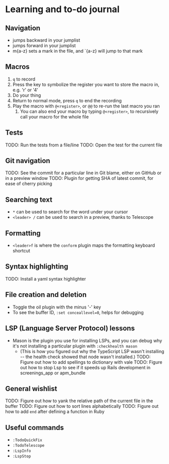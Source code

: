 # Learning and to-do journal

## Navigation
- <Ctrl-o> jumps backward in your jumplist
- <Ctrl-i> jumps forward in your jumplist
- m{a-z} sets a mark in the file, and `{a-z} will jump to that mark

## Macros
1. `q` to record
1. Press the key to symbolize the register you want to store the macro in, e.g. 'r' or '4'
1. Do your thing
1. Return to normal mode, press `q` to end the recording
1. Play the macro with `@<register>`, or `@@` to re-run the last macro you ran
    1. You can also end your macro by typing `@<register>`, to recursively call your macro for the whole file

## Tests
TODO: Run the tests from a file/line
TODO: Open the test for the current file

## Git navigation
TODO: See the commit for a particular line in Git blame, either on GitHub or in a preview window
TODO: Plugin for getting SHA of latest commit, for ease of cherry picking

## Searching text
- `*` can be used to search for the word under your cursor
- `<leader> /` can be used to search in a preview, thanks to Telescope

## Formatting
- `<leader>f` is where the `conform` plugin maps the formatting keyboard shortcut

## Syntax highlighting
TODO: Install a yaml syntax highlighter

## File creation and deletion
- Toggle the oil plugin with the minus '-' key
- To see the buffer ID, `:set conceallevel=0`, helps for debugging

## LSP (Language Server Protocol) lessons
- Mason is the plugin you use for installing LSPs, and you can debug why it's not installing a particular plugin with `:checkhealth mason`
    - (This is how you figured out why the TypeScript LSP wasn't installing -- the health check showed that node wasn't installed.)
TODO: Figure out how to add spellings to dictionary with vale
TODO: Figure out how to stop Lsp to see if it speeds up Rails development in screenings_app or apm_bundle

## General wishlist
TODO: Figure out how to yank the relative path of the current file in the buffer
TODO: Figure out how to sort lines alphabetically
TODO: Figure out how to add `end` after defining a function in Ruby

## Useful commands
- `:TodoQuickFix`
- `:TodoTelescope`
- `:LspInfo`
- `:LspStop`
